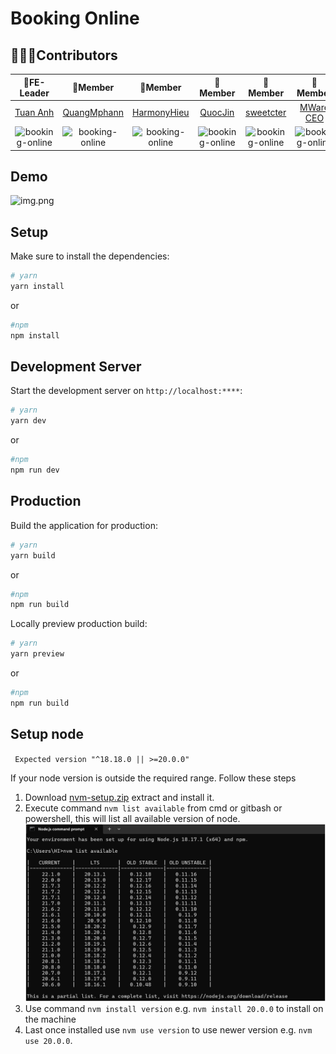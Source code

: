 # Booking Online

## 👨‍👩‍👦Contributors
| **🚀FE-Leader** | **🚀Member** | **🚀Member** | **🚀Member** | **🚀Member** | **🚀Member** | **🚀Member** |
| :-: | :-: | :-: | :-: | :-: | :-: | :-: |
| [Tuan Anh](https://gitlab.com/tuananh31j) | [QuangMphann](https://gitlab.com/quangphan2705) | [HarmonyHieu](https://gitlab.com/hieutvph46786) | [QuocJin](https://gitlab.com/QuocDL) | [sweetcter](https://gitlab.com/sweetcter) |[MWare CEO](https://gitlab.com/mwarevn) | [Đào Minh](https://gitlab.com/minhtit123) | 
| <img src="https://gitlab.com/uploads/-/system/user/avatar/20802711/avatar.png?width=800" width="100" alt="booking-online" /> | <img src="https://gitlab.com/uploads/-/system/user/avatar/20865606/avatar.png?width=800" width="100" alt="booking-online" /> | <img src="https://gitlab.com/uploads/-/system/user/avatar/20865424/avatar.png?width=800" width="100" alt="booking-online" /> | <img src="https://gitlab.com/uploads/-/system/user/avatar/21032846/avatar.png?width=800" width="100" alt="booking-online" /> | <img src="https://gitlab.com/uploads/-/system/user/avatar/20802710/avatar.png?width=800" width="100" alt="booking-online" /> |<img src="https://gitlab.com/uploads/-/system/user/avatar/14881190/avatar.png?width=800" width="100" alt="booking-online" /> |<img src="https://gitlab.com/uploads/-/system/user/avatar/21502648/avatar.png?width=800" width="100" alt="booking-online" /> |

## Demo

![img.png](demo.gif)

## Setup

Make sure to install the dependencies:

```bash
# yarn
yarn install
```

or

```bash
#npm
npm install
```

## Development Server

Start the development server on `http://localhost:****`:

```bash
# yarn
yarn dev
```

or

```bash
#npm
npm run dev
```

## Production

Build the application for production:

```bash
# yarn
yarn build
```

or

```bash
#npm
npm run build
```

Locally preview production build:

```bash
# yarn
yarn preview
```

or

```bash
#npm
npm run build
```

## Setup node

` Expected version "^18.18.0 || >=20.0.0"`

If your node version is outside the required range.
Follow these steps

1. Download [nvm-setup.zip](https://github.com/coreybutler/nvm-windows/releases/download/1.1.7/nvm-setup.zip) extract and install it.
2. Execute command `nvm list available` from cmd or gitbash or powershell, this will list all available version of node.
   ![img.png](img.png)
3. Use command `nvm install version` e.g. `nvm install 20.0.0` to install on the machine
4. Last once installed use `nvm use version` to use newer version e.g. `nvm use 20.0.0`.
